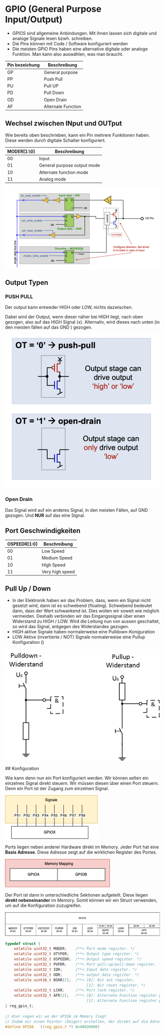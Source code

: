 # GPIO (General Purpose Input/Output)

- GPIOS sind allgemeine Anbindungen. Mit ihnen lassen sich digitale und analoge Signale lesen bzwh. schreiben.
- Die Pins können mit Code / Software konfiguriert werden
- Die meisten GPIO Pins haben eine alternative digitale oder analoge Funktion. Man kann also auswählen, was man braucht.

| Pin bezeichung | Beschreibung |
|----------------|--------------|
| GP | General purpose |
| PP | Push Pull |
| PU | Pull UP |
| PD | Pull Down |
| OD | Open Drain |
| AF | Alternate Function |

## Wechsel zwischen INput und OUTput

Wie bereits oben beschrieben, kann ein Pin mehrere Funktionen haben. Diese werden durch digitale Schalter konfiguriert.

| MODER\[1:\0] | Beschreibung |
|--------------|--------------|
| 00 | Input |
| 01 | General purpose output mode |
| 10 | Alternate function mode |
| 11 | Analog mode |

![alt text](media/image-3.png)

## Output Typen

### PUSH PULL

Der output kann entweder HIGH oder LOW, nichts dazwischen.

Dabei wird der Output, wenn dieser näher bei HIGH liegt, nach oben gezogen, also auf das HIGH Signal (x). Alternativ, wird dieses nach unten (in den meisten fällen auf das GND ) gezogen.


![alt text](media/image-4.png)

### Open Drain

Das Signal wird auf ein anderes Signal, in den meisten Fällen, auf GND gezogen. Und **NUR** auf das eine Signal.

## Port Geschwindigkeiten

| OSPEEDR\[1:0\] | Beschreibung |
|----------------|--------------|
| 00 | Low Speed |
| 01 | Medium Speed |
| 10 | High Speed |
| 11 | Very high speed |


## Pull Up / Down

- In der Elektronik haben wir das Problem, dass, wenn ein Signal nicht gesetzt wird, dann ist es schwebend (floating). Schwebend bedeutet dann, dass der Wert schwankend ist. Dies wollen wir soweit wie möglich vermeiden. Deshalb verbinden wir das Eingangssignal über einen Widerstand zu HIGH / LOW. Wird die Leitung nun von aussen geschaltet, so wird das Signal, entgegen des Widerstandes gezogen.
- HIGH aktive Signale haben normalerweise eine Pulldown-Koniguration
- LOW Aktive (invertierte / NOT) Signale normalerweise eine Pullup Konfiguration ()

![alt text](media/5DA671DF-002F-45DD-B999-590E1F072500.jpeg)

## Konfiguration

Wie kann denn nun ein Port konfiguriert werden. Wir können selten ein einzelnes Signal direkt steuern. Wir müssen diesen über einen Port steuern. Denn ein Port ist der Zugang zum einzelnen Signal.

![](media/GPIO/Ports.png)


Ports liegen neben anderer Hardware direkt im Memory. Jeder Port hat eine **Basis Adresse**. Diese Adresse zeigt auf die wirklichen Register des Portes.

![](media/GPIO/Memory%20Map.png)


Der Port ist dann in unterschiedliche Sektionen aufgeteilt. Diese liegen **direkt nebeneinander** im Memory. Somit können wir ein Struct verwenden, um auf die Konfiguration zuzugreifen.

![](media/GPIO/Registers.png)


```c
typedef struct {
    volatile uint32_t MODER;    /**< Port mode register. */
    volatile uint32_t OTYPER;   /**< Output type register. */
    volatile uint32_t OSPEEDR;  /**< Output speed register. */
    volatile uint32_t PUPDR;    /**< Port pull-up/pull-down register. */
    volatile uint32_t IDR;      /**< Input data register. */
    volatile uint32_t ODR;      /**< output data register. */
    volatile uint16_t BSRR[2];  /**< [0]: Bit set register, 
                                     [1]: Bit reset register. */
    volatile uint32_t LCKR;     /**< Port lock register. */
    volatile uint32_t AFR[2];   /**< [0]: Alternate Function register pin 0..7, 
                                     [1]: Alternate Function register pin 8..15. */
} reg_gpio_t;

// Hier sagen wir wo der GPIOA im Memory liegt
// Indem wir einen Pointer (Zeiger) erstellen, der direkt auf die Adresse zeigt
#define GPIOA   ((reg_gpio_t *) 0x40020000)
```

